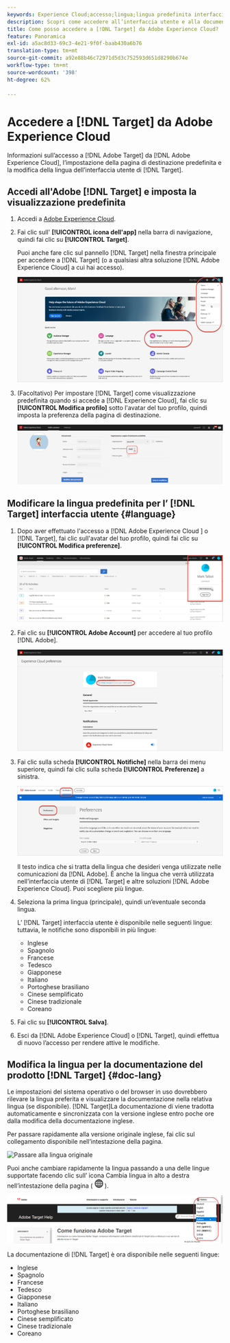 ```yaml
---
keywords: Experience Cloud;accesso;lingua;lingua predefinita interfaccia utente;lingua predefinita
description: Scopri come accedere all’interfaccia utente e alla documentazione di  [!DNL Target] from the Adobe Experience Cloud, set your default view, and change the language of the [!DNL Target] .
title: Come posso accedere a [!DNL Target] da Adobe Experience Cloud?
feature: Panoramica
exl-id: a5ac8d33-69c3-4e21-9f0f-baab430a6b76
translation-type: tm+mt
source-git-commit: a92e88b46c72971d5d3c752593d651d8290b674e
workflow-type: tm+mt
source-wordcount: '398'
ht-degree: 62%

---
```


# Accedere a [!DNL Target] da Adobe Experience Cloud

Informazioni sull’accesso a [!DNL Adobe Target] da [!DNL Adobe Experience Cloud], l’impostazione della pagina di destinazione predefinita e la modifica della lingua dell’interfaccia utente di [!DNL Target].

## Accedi all&#39;Adobe [!DNL Target] e imposta la visualizzazione predefinita

1. Accedi a [Adobe Experience Cloud](https://experience.adobe.com/).

1. Fai clic sull&#39; **[!UICONTROL icona dell&#39;app]** nella barra di navigazione, quindi fai clic su **[!UICONTROL Target]**.

   Puoi anche fare clic sul pannello [!DNL Target] nella finestra principale per accedere a [!DNL Target] (o a qualsiasi altra soluzione [!DNL Adobe Experience Cloud] a cui hai accesso).

   ![Icona dell’applicazione](/help/c-intro/assets/appmenu-new.png)

1. (Facoltativo) Per impostare [!DNL Target] come visualizzazione predefinita quando si accede a [!DNL Experience Cloud], fai clic su **[!UICONTROL Modifica profilo]** sotto l&#39;avatar del tuo profilo, quindi imposta la preferenza della pagina di destinazione.

   ![Pagina di destinazione](/help/c-intro/assets/pagepref-new.png)

## Modificare la lingua predefinita per l’ [!DNL Target] interfaccia utente {#language}

1. Dopo aver effettuato l&#39;accesso a [!DNL Adobe Experience Cloud ] o [!DNL Target], fai clic sull&#39;avatar del tuo profilo, quindi fai clic su **[!UICONTROL Modifica preferenze]**.

   ![Modifica profilo](/help/c-intro/assets/change-language.png)

1. Fai clic su **[!UICONTROL Adobe Account]** per accedere al tuo profilo [!DNL Adobe].

   ![Account Adobe](/help/c-intro/assets/adobe-account.png)

1. Fai clic sulla scheda **[!UICONTROL Notifiche]** nella barra dei menu superiore, quindi fai clic sulla scheda **[!UICONTROL Preferenze]** a sinistra.

   ![Lingue preferite](/help/c-intro/assets/prefered-language.png)

   Il testo indica che si tratta della lingua che desideri venga utilizzate nelle comunicazioni da [!DNL Adobe]. È anche la lingua che verrà utilizzata nell’interfaccia utente di [!DNL Target] e altre soluzioni [!DNL Adobe Experience Cloud]. Puoi scegliere più lingue.

1. Seleziona la prima lingua (principale), quindi un’eventuale seconda lingua.

   L’ [!DNL Target] interfaccia utente è disponibile nelle seguenti lingue: tuttavia, le notifiche sono disponibili in più lingue:

   * Inglese
   * Spagnolo
   * Francese
   * Tedesco
   * Giapponese
   * Italiano
   * Portoghese brasiliano
   * Cinese semplificato
   * Cinese tradizionale
   * Coreano

1. Fai clic su **[!UICONTROL Salva]**.

1. Esci da [!DNL Adobe Experience Cloud] o [!DNL Target], quindi effettua di nuovo l’accesso per rendere attive le modifiche.

## Modifica la lingua per la documentazione del prodotto [!DNL Target] {#doc-lang}

Le impostazioni del sistema operativo o del browser in uso dovrebbero rilevare la lingua preferita e visualizzare la documentazione nella relativa lingua (se disponibile). [!DNL Target]La documentazione di viene tradotta automaticamente e sincronizzata con la versione inglese entro poche ore dalla modifica della documentazione inglese.

Per passare rapidamente alla versione originale inglese, fai clic sul collegamento disponibile nell’intestazione della pagina.

![Passare alla lingua originale](/help/c-intro/assets/mt-original.png)

Puoi anche cambiare rapidamente la lingua passando a una delle lingue supportate facendo clic sull’ icona Cambia lingua in alto a destra nell’intestazione della pagina ( ![cambia lingua](/help/c-intro/assets/icon-language-switcher.png) ).

![cambia lingua](/help/c-intro/assets/language-switcher.png)

La documentazione di [!DNL Target] è ora disponibile nelle seguenti lingue:

* Inglese
* Spagnolo
* Francese
* Tedesco
* Giapponese
* Italiano
* Portoghese brasiliano
* Cinese semplificato
* Cinese tradizionale
* Coreano
